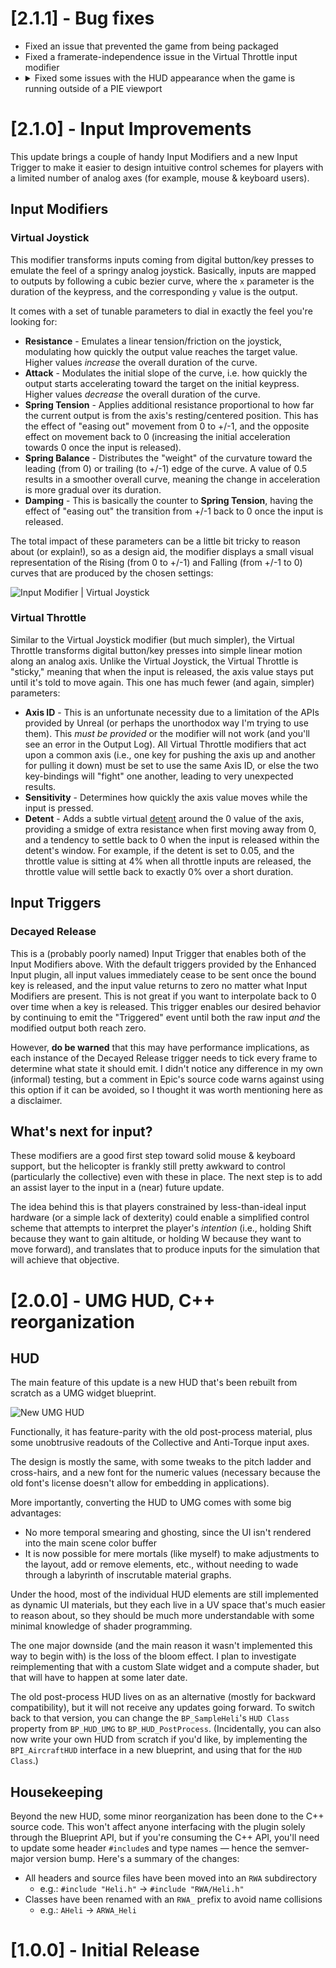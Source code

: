 # [2.1.1] - Bug fixes

* Fixed an issue that prevented the game from being packaged
* Fixed a framerate-independence issue in the Virtual Throttle input modifier
* <details><summary>Fixed some issues with the HUD appearance when the game is running outside of a PIE viewport</summary>
  Previously, the Viewport Scale was being set once, when the SampleHeli was first possessed by a player or spectator. A timing difference between the PIE viewport vs independent windows (like a packaged game) caused the resulting viewport scale to be incorrect for the latter.</details>

# [2.1.0] - Input Improvements

This update brings a couple of handy Input Modifiers and a new Input Trigger to make it easier to design intuitive control schemes for players with a limited number of analog axes (for example, mouse & keyboard users).

## Input Modifiers
### Virtual Joystick

This modifier transforms inputs coming from digital button/key presses to emulate the feel of a springy analog joystick. Basically, inputs are mapped to outputs by following a cubic bezier curve, where the `x` parameter is the duration of the keypress, and the corresponding `y` value is the output.

It comes with a set of tunable parameters to dial in exactly the feel you're looking for:

- **Resistance** - Emulates a linear tension/friction on the joystick, modulating how quickly the output value reaches the target value. Higher values _increase_ the overall duration of the curve.
- **Attack** - Modulates the initial slope of the curve, i.e. how quickly the output starts accelerating toward the target on the initial keypress. Higher values _decrease_ the overall duration of the curve.
- **Spring Tension** - Applies additional resistance proportional to how far the current output is from the axis's resting/centered position. This has the effect of "easing out" movement from 0 to +/-1, and the opposite effect on movement back to 0 (increasing the initial acceleration towards 0 once the input is released).
- **Spring Balance** - Distributes the "weight" of the curvature toward the leading (from 0) or trailing (to +/-1) edge of the curve. A value of 0.5 results in a smoother overall curve, meaning the change in acceleration is more gradual over its duration.
- **Damping** - This is basically the counter to **Spring Tension**, having the effect of "easing out" the transition from +/-1 back to 0 once the input is released.

The total impact of these parameters can be a little bit tricky to reason about (or explain!), so as a design aid, the modifier displays a small visual representation of the Rising (from 0 to +/-1) and Falling (from +/-1 to 0) curves that are produced by the chosen settings:

![Input Modifier | Virtual Joystick](./Resources/InputModifier_VirtualJoystick_v2_1.png)

### Virtual Throttle

Similar to the Virtual Joystick modifier (but much simpler), the Virtual Throttle transforms digital button/key presses into simple linear motion along an analog axis. Unlike the Virtual Joystick, the Virtual Throttle is "sticky," meaning that when the input is released, the axis value stays put until it's told to move again. This one has much fewer (and again, simpler) parameters:

- **Axis ID** - This is an unfortunate necessity due to a limitation of the APIs provided by Unreal (or perhaps the unorthodox way I'm trying to use them). This _must be provided_ or the modifier will not work (and you'll see an error in the Output Log). All Virtual Throttle modifiers that act upon a common axis (i.e., one key for pushing the axis up and another for pulling it down) must be set to use the same Axis ID, or else the two key-bindings will "fight" one another, leading to very unexpected results.
- **Sensitivity** - Determines how quickly the axis value moves while the input is pressed.
- **Detent** - Adds a subtle virtual [detent](https://reference.wolfram.com/applications/mechsystems/MultistageMechanisms/TimeSwitchingConstraints/HTMLImages/Mech.5.2.2.en/Mech.5.2.2.en_17.gif) around the 0 value of the axis, providing a smidge of extra resistance when first moving away from 0, and a tendency to settle back to 0 when the input is released within the detent's window. For example, if the detent is set to 0.05, and the throttle value is sitting at 4% when all throttle inputs are released, the throttle value will settle back to exactly 0% over a short duration.

## Input Triggers

### Decayed Release

This is a (probably poorly named) Input Trigger that enables both of the Input Modifiers above. With the default triggers provided by the Enhanced Input plugin, all input values immediately cease to be sent once the bound key is released, and the input value returns to zero no matter what Input Modifiers are present. This is not great if you want to interpolate back to 0 over time when a key is released. This trigger enables our desired behavior by continuing to emit the "Triggered" event until both the raw input _and_ the modified output both reach zero.

However, **do be warned** that this may have performance implications, as each instance of the Decayed Release trigger needs to tick every frame to determine what state it should emit. I didn't notice any difference in my own (informal) testing, but a comment in Epic's source code warns against using this option if it can be avoided, so I thought it was worth mentioning here as a disclaimer.

## What's next for input?

These modifiers are a good first step toward solid mouse & keyboard support, but the helicopter is frankly still pretty awkward to control (particularly the collective) even with these in place. The next step is to add an assist layer to the input in a (near) future update.

The idea behind this is that players constrained by less-than-ideal input hardware (or a simple lack of dexterity) could enable a simplified control scheme that attempts to interpret the player's _intention_ (i.e., holding Shift because they want to gain altitude, or holding W because they want to move forward), and translates that to produce inputs for the simulation that will achieve that objective.

# [2.0.0] - UMG HUD, C++ reorganization

## HUD

The main feature of this update is a new HUD that's been rebuilt from scratch as a UMG widget blueprint.

![New UMG HUD](https://media.githubusercontent.com/media/dannymcgee/Unreal_RotaryWingAircraft/d39e80bdea0254fc4f8b3df15b19a93b6f2def82/Resources/UMG_HUD_v2_0.jpg)

Functionally, it has feature-parity with the old post-process material, plus some unobtrusive readouts of the Collective and Anti-Torque input axes.

The design is mostly the same, with some tweaks to the pitch ladder and cross-hairs, and a new font for the numeric values (necessary because the old font's license doesn't allow for embedding in applications).

More importantly, converting the HUD to UMG comes with some big advantages:

* No more temporal smearing and ghosting, since the UI isn't rendered into the main scene color buffer
* It is now possible for mere mortals (like myself) to make adjustments to the layout, add or remove elements, etc., without needing to wade through a labyrinth of inscrutable material graphs.

Under the hood, most of the individual HUD elements are still implemented as dynamic UI materials, but they each live in a UV space that's much easier to reason about, so they should be much more understandable with some minimal knowledge of shader programming.

The one major downside (and the main reason it wasn't implemented this way to begin with) is the loss of the bloom effect. I plan to investigate reimplementing that with a custom Slate widget and a compute shader, but that will have to happen at some later date.

The old post-process HUD lives on as an alternative (mostly for backward compatibility), but it will not receive any updates going forward. To switch back to that version, you can change the `BP_SampleHeli`'s `HUD Class` property from `BP_HUD_UMG` to `BP_HUD_PostProcess`. (Incidentally, you can also now write your own HUD from scratch if you'd like, by implementing the `BPI_AircraftHUD` interface in a new blueprint, and using that for the `HUD Class`.)

## Housekeeping

Beyond the new HUD, some minor reorganization has been done to the C++ source code. This won't affect anyone interfacing with the plugin solely through the Blueprint API, but if you're consuming the C++ API, you'll need to update some header `#include`s and type names — hence the semver-major version bump. Here's a summary of the changes:

* All headers and source files have been moved into an `RWA` subdirectory
  - e.g.: `#include "Heli.h"` -> `#include "RWA/Heli.h"`
* Classes have been renamed with an `RWA_` prefix to avoid name collisions
  - e.g.: `AHeli` -> `ARWA_Heli`


# [1.0.0] - Initial Release
